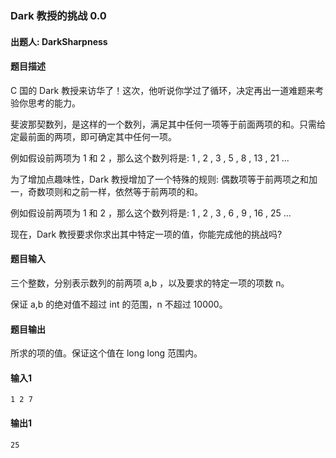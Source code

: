 ### Dark 教授的挑战 0.0

#### 出题人: DarkSharpness

#### 题目描述

C 国的 Dark 教授来访华了！这次，他听说你学过了循环，决定再出一道难题来考验你思考的能力。

斐波那契数列，是这样的一个数列，满足其中任何一项等于前面两项的和。只需给定最前面的两项，即可确定其中任何一项。

例如假设前两项为 1 和 2 ，那么这个数列将是: 1 , 2 , 3 , 5 , 8 , 13 , 21 ...

为了增加点趣味性，Dark 教授增加了一个特殊的规则: 偶数项等于前两项之和加一，奇数项则和之前一样，依然等于前两项的和。

例如假设前两项为 1 和 2 ，那么这个数列将是: 1 , 2 , 3 , 6 , 9 , 16 , 25 ...

现在，Dark 教授要求你求出其中特定一项的值，你能完成他的挑战吗?

#### 题目输入

三个整数，分别表示数列的前两项 a,b ，以及要求的特定一项的项数 n。

保证 a,b 的绝对值不超过 int 的范围，n 不超过 10000。

#### 题目输出

所求的项的值。保证这个值在 long long 范围内。

#### 输入1

```
1 2 7
```

#### 输出1

```
25
```
